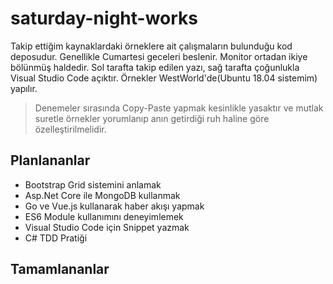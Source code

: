 # saturday-night-works
Takip ettiğim kaynaklardaki örneklere ait çalışmaların bulunduğu kod deposudur. Genellikle Cumartesi geceleri beslenir. Monitor ortadan ikiye bölünmüş haldedir. Sol tarafta takip edilen yazı, sağ tarafta çoğunlukla Visual Studio Code açıktır. Örnekler WestWorld'de(Ubuntu 18.04 sistemim) yapılır. 

> Denemeler sırasında Copy-Paste yapmak kesinlikle yasaktır ve mutlak suretle örnekler yorumlanıp anın getirdiği ruh haline göre özelleştirilmelidir.

## Planlananlar

- Bootstrap Grid sistemini anlamak
- Asp.Net Core ile MongoDB kullanmak
- Go ve Vue.js kullanarak haber akışı yapmak
- ES6 Module kullanımını deneyimlemek
- Visual Studio Code için Snippet yazmak
- C# TDD Pratiği

## Tamamlananlar
